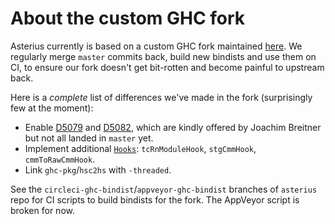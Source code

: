 # About the custom GHC fork

Asterius currently is based on a custom GHC fork maintained [here](https://github.com/TerrorJack/ghc/tree/asterius). We regularly merge `master` commits back, build new bindists and use them on CI, to ensure our fork doesn't get bit-rotten and become painful to upstream back.

Here is a *complete* list of differences we've made in the fork (surprisingly few at the moment):

* Enable [D5079](https://phabricator.haskell.org/D5079) and [D5082](https://phabricator.haskell.org/D5082), which are kindly offered by Joachim Breitner but not all landed in `master` yet.
* Implement additional [`Hooks`](https://github.com/TerrorJack/ghc/blob/asterius/compiler/main/Hooks.hs): `tcRnModuleHook`, `stgCmmHook`, `cmmToRawCmmHook`.
* Link `ghc-pkg`/`hsc2hs` with `-threaded`.

See the `circleci-ghc-bindist`/`appveyor-ghc-bindist` branches of `asterius` repo for CI scripts to build bindists for the fork. The AppVeyor script is broken for now.
